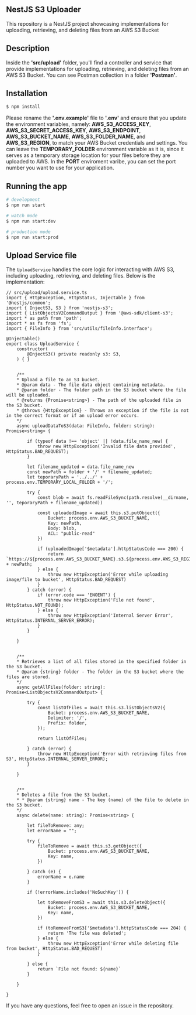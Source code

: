 
## NestJS S3 Uploader

This repository is a NestJS project showcasing implementations for uploading, retrieving, and deleting files from an AWS S3 Bucket


##  Description
Inside the **'src/upload'** folder, you'll find a controller and service that provide implementations for uploading, retrieving, and deleting files from an AWS S3 Bucket. You can see Postman collection in a folder **'Postman'**. 

## Installation

```bash
$ npm install
```

Please rename the **'.env.example'** file to **'.env'** and ensure that you update the environment variables, namely: **AWS_S3_ACCESS_KEY**, **AWS_S3_SECRET_ACCESS_KEY**, **AWS_S3_ENDPOINT**, **AWS_S3_BUCKET_NAME**, **AWS_S3_FOLDER_NAME**,  and **AWS_S3_REGION**, to match your AWS Bucket credentials and settings. You can leave the **TEMPORARY_FOLDER** environment variable as it is, since it serves as a temporary storage location for your files before they are uploaded to AWS. 
In the **PORT** enviroment varibe, you can set the port number you want to use for your application.

## Running the app

```bash
# development
$ npm run start

# watch mode
$ npm run start:dev

# production mode
$ npm run start:prod
```

## Upload Service file 
The `UploadService` handles the core logic for interacting with AWS S3, including uploading, retrieving, and deleting files. Below is the implementation:
```tsx
// src/upload/upload.service.ts
import { HttpException, HttpStatus, Injectable } from '@nestjs/common';
import { InjectS3, S3 } from 'nestjs-s3';
import { ListObjectsV2CommandOutput } from '@aws-sdk/client-s3';
import * as path from 'path';
import * as fs from 'fs';
import { FileInfo } from 'src/utils/fileInfo.interface';

@Injectable()
export class UploadService {
    constructor(
        @InjectS3() private readonly s3: S3,
    ) { }


    /**
    * Upload a file to an S3 bucket.
    * @param data - The file data object containing metadata.
    * @param folder - The folder path in the S3 bucket where the file will be uploaded.
    * @returns {Promise<string>} - The path of the uploaded file in the S3 bucket.
    * @throws {HttpException} - Throws an exception if the file is not in the correct format or if an upload error occurs.
    */
    async uploadDataToS3(data: FileInfo, folder: string): Promise<string> {

        if (typeof data !== 'object' || !data.file_name_new) {
            throw new HttpException('Invalid file data provided', HttpStatus.BAD_REQUEST);
        }

        let filename_updated = data.file_name_new
        const newPath = folder + '/' + filename_updated;
        let teporaryPath = '../../' + process.env.TEMPORARY_LOCAL_FOLDER + '/';

        try {
            const blob = await fs.readFileSync(path.resolve(__dirname, '', teporaryPath + filename_updated))

            const uploadedImage = await this.s3.putObject({
                Bucket: process.env.AWS_S3_BUCKET_NAME,
                Key: newPath,
                Body: blob,
                ACL: "public-read"
            })

            if (uploadedImage['$metadata'].httpStatusCode === 200) {
                return `https://${process.env.AWS_S3_BUCKET_NAME}.s3.${process.env.AWS_S3_REGION}.amazonaws.com/` + newPath;
            } else {
                throw new HttpException('Error while uploading image/file to bucket', HttpStatus.BAD_REQUEST)
            }
        } catch (error) {
            if (error.code === 'ENOENT') {
                throw new HttpException('File not found', HttpStatus.NOT_FOUND);
            } else {
                throw new HttpException('Internal Server Error', HttpStatus.INTERNAL_SERVER_ERROR);
            }
        }

    }


    /**
    * Retrieves a list of all files stored in the specified folder in the S3 bucket.
    * @param {string} folder - The folder in the S3 bucket where the files are stored.
    */
    async getAllFiles(folder: string): Promise<ListObjectsV2CommandOutput> {

        try {
            const listOfFiles = await this.s3.listObjectsV2({
                Bucket: process.env.AWS_S3_BUCKET_NAME,
                Delimiter: '/',
                Prefix: folder,
            });

            return listOfFiles;

        } catch (error) {
            throw new HttpException('Error with retrieving files from S3', HttpStatus.INTERNAL_SERVER_ERROR);
        }

    }


    /**
    * Deletes a file from the S3 bucket.
    * * @param {string} name - The key (name) of the file to delete in the S3 bucket.
    */
    async delete(name: string): Promise<string> {

        let fileToRemove: any;
        let errorName = "";

        try {
            fileToRemove = await this.s3.getObject({
                Bucket: process.env.AWS_S3_BUCKET_NAME,
                Key: name,
            })

        } catch (e) {
            errorName = e.name
        }

        if (!errorName.includes('NoSuchKey')) {

            let toRemoveFromS3 = await this.s3.deleteObject({
                Bucket: process.env.AWS_S3_BUCKET_NAME,
                Key: name,
            })

            if (toRemoveFromS3['$metadata'].httpStatusCode === 204) {
                return 'The file was deleted';
            } else {
                throw new HttpException('Error while deleting file from bucket', HttpStatus.BAD_REQUEST)
            }

        } else {
            return `File not found: ${name}`
        }

    }

}
```

If you have any questions, feel free to open an issue in the repository.